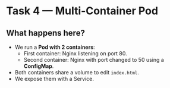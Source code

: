 # Task 4 — Multi-Container Pod

## What happens here?
- We run a **Pod with 2 containers**:
  - First container: Nginx listening on port 80.
  - Second container: Nginx with port changed to 50 using a **ConfigMap**.
- Both containers share a volume to edit `index.html`.
- We expose them with a Service.
